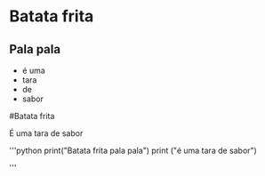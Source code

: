 # Batata frita

## **Pala** pala


- é uma
- tara 
- de
- sabor

#Batata frita

É uma tara de sabor




'''python 
print("Batata frita pala pala")
print ("é uma tara de sabor")

'''


